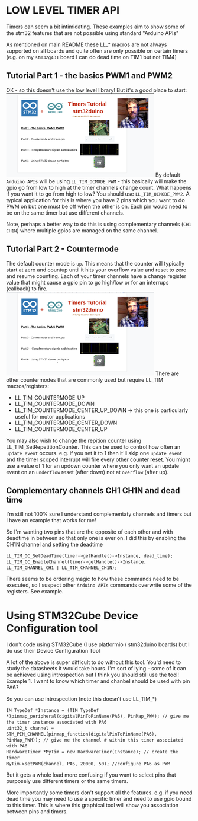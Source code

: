 # LOW LEVEL TIMER API

Timers can seem a bit intimidating.  These examples aim to show some of the stm32 features that are not possible using standard "Arduino APIs"

As mentioned on main README these LL_* macros are not always supported on all boards and quite often are only possible on certain timers (e.g. on my `stm32g431` board I can do dead time on TIM1 but not TIM4)

## Tutorial Part 1 - the basics PWM1 and PWM2
OK - so this doesn't use the low level library! But it's a good place to start:
[![Watch the video](./gifs/stm32duino-timers-part1-small.png)](https://youtu.be/9h7-uHxL_jg) 
By default `Arduino APIs` will be using `LL_TIM_OCMODE_PWM` - this basically will make the gpio go from low to high at the timer channels change count.  What happens if you want it to go from high to low?  You should use `LL_TIM_OCMODE_PWM2`.  A typical application for this is where you have 2 pins which you want to do PWM on but one must be off when the other is on.  Each pin would need to be on the same timer but use different channels.

Note, perhaps a better way to do this is using complementary channels (`CH1 CH1N`) where multiple gpios are managed on the same channel.

## Tutorial Part 2 - Countermode
The default counter mode is `up`.  This means that the counter will typically start at zero and countup until it hits your overflow value and reset to zero and resume counting.  Each of your timer channels have a change register value that might cause a gpio pin to go high/low or for an interrups (callback) to fire.
[![Watch the video](./gifs/stm32duino-timers-part1-small.png)](https://youtu.be/0q-ugiRPM1E)
There are other countermodes that are commonly used but require LL_TIM macros/registers:
  - LL_TIM_COUNTERMODE_UP
  - LL_TIM_COUNTERMODE_DOWN
  - LL_TIM_COUNTERMODE_CENTER_UP_DOWN -> this one is particularly useful for motor applications
  - LL_TIM_COUNTERMODE_CENTER_DOWN
  - LL_TIM_COUNTERMODE_CENTER_UP

You may also wish to change the repition counter using LL_TIM_SetRepetitionCounter.  This can be used to control how often an `update event` occurs.  e.g. if you set it to 1 then it'll skip one `update event` and the timer scoped interrupt will fire every other counter reset.  You might use a value of 1 for an updown counter where you only want an update event on an `underflow` reset (after down) not at `overflow` (after up).

## Complementary channels CH1 CH1N and dead time
I'm still not 100% sure I understand complementaty channels and timers but I have an example that works for me!  

So I'm wanting two pins that are the opposite of each other and with deadtime in between so that only one is ever on.  I did this by enabling the CH1N channel and setting the deadtime
```
LL_TIM_OC_SetDeadTime(timer->getHandle()->Instance, dead_time);
LL_TIM_CC_EnableChannel(timer->getHandle()->Instance, LL_TIM_CHANNEL_CH1 | LL_TIM_CHANNEL_CH1N);
```

There seems to be ordering magic to how these commands need to be executed, so I suspect other `Arduino APIs` commands overwrite some of the registers.  See example.


# Using STM32Cube Device Configuration tool
I don't code using STM32Cube (I use platformio / stm32duino boards) but I do use their Device Configuration Tool

A lot of the above is super difficult to do without this tool.  You'd need to study the datasheets it would take hours.  I'm sort of lying - some of it can be achieved using introspection but I think you should still use the tool!
Example 1.  I want to know which timer and chanbel should be used with pin PA6?

So you can use introspection (note this doesn't use LL_TIM_*)
```
IM_TypeDef *Instance = (TIM_TypeDef *)pinmap_peripheral(digitalPinToPinName(PA6), PinMap_PWM); // give me the timer instance associated with PA6
uint32_t channel = STM_PIN_CHANNEL(pinmap_function(digitalPinToPinName(PA6), PinMap_PWM)); // give me the channel # within this timer associated with PA6
HardwareTimer *MyTim = new HardwareTimer(Instance); // create the timer
MyTim->setPWM(channel, PA6, 20000, 50); //configure PA6 as PWM 

```
But it gets a whole load more confusing if you want to select pins that purposely use different timers or the same timers.  

More importantly some timers don't support all the features.  e.g. if you need dead time you may need to use a specific timer and need to use gpio bound to this timer.  This is where this graphical tool will show you association between pins and timers.
